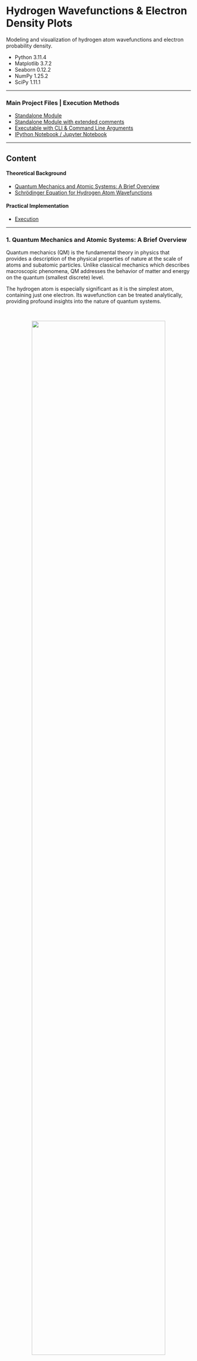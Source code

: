 # Hydrogen Wavefunctions & Electron Density Plots

Modeling and visualization of hydrogen atom wavefunctions and 
electron probability density.

* Python 3.11.4
* Matplotlib 3.7.2
* Seaborn 0.12.2
* NumPy 1.25.2
* SciPy 1.11.1

---
### Main Project Files | Execution Methods
* [Standalone Module](hydrogen_wavefunction.py)
* [Standalone Module with extended comments](hydrogen_wavefunction_annotated.py)
* [Executable with CLI & Command Line Arguments](hydrogen_wavefunction_cli.py)
* [IPython Notebook / Jupyter Notebook](hydrogen_wavefunction_notebook.ipynb)
---

## Content
#### Theoretical Background
* [Quantum Mechanics and Atomic Systems: A Brief Overview](#1-quantum-mechanics-and-atomic-systems-a-brief-overview)
* [Schrödinger Equation for Hydrogen Atom Wavefunctions](#2-schrödinger-equation-for-hydrogen-atom-wavefunctions)
  
#### Practical Implementation
* [Execution](#execution)

---

### 1. Quantum Mechanics and Atomic Systems: A Brief Overview

Quantum mechanics (QM) is the fundamental theory in physics that provides a 
description of the physical properties of nature at the scale of atoms and subatomic particles. 
Unlike classical mechanics which describes macroscopic phenomena, QM addresses the behavior 
of matter and energy on the quantum (smallest discrete) level.

The hydrogen atom is especially significant as it is the simplest atom, containing just one electron. 
Its wavefunction can be treated analytically, providing profound insights into the nature of quantum systems.

<br>

<p align='center'>
  <img src='img/hydrogen_probability_densities.png' width=85% />
</p>
<p align='center'>
    <i>Electron probability density for hydrogen atom electron orbitals shown as cross-sections</i>
</p>

---

#### 1.1 Wavefunctions

A wavefunction, often denoted as ($\psi$), represents the quantum state of a particle in a system. 
It provides information about the probability amplitude of position and momentum states of the particle. 



#### 1.2 Electron Density | Probability Density

The square magnitude of the wavefunction $|\psi|^2$, gives the probability density for 
the particle's position in space. For an electron in an atom, it describes the spatial distribution 
of the probability of locating the electron.



#### 1.3 Atomic Orbitals

Atomic orbitals are mathematical functions that describe the wave-like 
behavior of either one electron or a pair of electrons in an atom. These 
functions can be used to determine the probability of finding an 
electron in any specific region around the atom's nucleus.

<br>

<p align='center'>
    <img src='img/(3,2,1)[lt].png' width=50% />
</p>
<p align='center'>
    <i>Electron density plot showing regions of varying electron probability</i>
</p>

---

#### 1.4 Quantum Numbers

Quantum numbers are a set of numerical values that provide a complete 
description of a quantum particle's state. 
For electrons in an atom, there are typically four quantum numbers:
<br>

- Principal quantum number ($n$): `( 1 <= n )`<br>
Represents the electron's energy level and relative size of the orbital.


- Azimuthal quantum number ($l$): `( 0 <= l <= n-1 )`<br>
Relates to the shape of the atomic orbital.


- Magnetic quantum number ($m_l$): `( -l <= m <= l )`<br>
Specifies the orientation of the orbital in space.


- Spin quantum number ($m_s$): `( +1/2 or -1/2 )`<br>
Describes the electron's intrinsic spin.

<br>

> [!NOTE]
> In the hydrogen atom, or any atom with a single electron (like ionized helium, lithium, etc.), 
the electron's spin doesn't interact with anything else to affect its spatial distribution.
> 
> For our specific application with the hydrogen atom, we will focus on the first three quantum numbers. 
As the electron's spin doesn't influence the shape or 
distribution of the electron cloud.

---

### 2. Schrödinger Equation for Hydrogen Atom Wavefunctions

The Schrödinger equation serves as the foundation of quantum mechanics,
it is a differential equation that determines the wavefunctions of a quantum system. 
For the hydrogen atom, we use the following representation of the time-independent Schrödinger equation:

### $\hat{H} \psi = E \psi$

$H$ is the Hamiltonian operator, which represents the total energy (kinetic + potential) of the system, 
and $E$ is the total energy of the system.

Given the spherical symmetry of the hydrogen atom, we may express it in terms of 
spherical coordinates $(r, \theta, \varphi)$ instead of rectangular coordinates $(x, y, z)$. 
<br>$r$ is the radial coordinate, $\theta$ is the polar angle (relative to the vertical z-axis), 
and $\varphi$ is the azimuthal angle (relative to the x-axis).

<p align='center'>
  <img src='img/coordinate_system.png' width=38% />
</p>
<p align='center'>
    <i>Relationship between the spherical and rectangular coordinate systems</i>
</p>

The wavefunction $\psi(r, \theta, \varphi)$ can be represented as a product of radial and angular functions:

### $\psi(r, \theta, \varphi) = R(r) Y(\theta, \varphi)$

When the Hamiltonian is expressed in spherical coordinates, it contains both radial and angular parts.
By substituting this into the Schrödinger equation, we separate the equation into two parts: 
one that depends only on $r$ (the radial part) and another that depends on $\theta$ and $\varphi$ (the angular part).

---

#### 2.1 Radial Component

### $R_{n \ell}(r) = \sqrt{\left( \frac{2}{n a_0} \right)^3 \frac{(n-\ell-1)!}{2n(n+\ell)!}} e^{-\frac{r}{n a_0}} \left( \frac{2r}{n a_0} \right)^{\ell} L_{n-\ell-1}^{2\ell+1}\left(\frac{2r}{n a_0}\right)$

The radial wavefunction gives us information about the probability
distribution of the electron as a function of distance $r$ from the 
nucleus. Its form encompasses three major terms:

**2.1.1 Exponential Decay**: Signifies the probability decay of finding an 
electron as we move away from the nucleus. Here, $a_0$ is the Bohr 
radius which sets a characteristic scale for atomic dimensions:

### $e^{-\frac{r}{n a_0}}$

<br>

**2.1.2 Power term**: Dictates how the probability changes with $r$. 
The azimuthal quantum number $\ell$ plays a significant role in determining 
the number of nodes in the radial distribution:

### $\left( \frac{2r}{n a_0} \right)^{\ell}$

<br>

**2.1.3 Associated Laguerre Polynomials**: These polynomials contribute to the finer structure of the radial part, 
especially defining nodes (regions where the probability is zero):

### $L_{n-\ell-1}^{2\ell+1}\left(\frac{2r}{n a_0}\right)$

---

#### 2.2 Angular Component

#### $Y_{\ell}^{m}(\theta, \varphi) = (-1)^m \sqrt{\frac{(2\ell+1)}{4\pi}\frac{(\ell-m)!}{(\ell+m)!}} P_{\ell}^{m}(\cos\theta) e^{im\varphi}$

The angular wavefunction yields the spherical harmonics, which gives the angular dependence of the wavefunction in 
terms of the polar ($\theta$) and azimuthal ($\phi$) angles.

These spherical harmonics provide a detailed account of the shapes and orientations of atomic orbitals,
characterizing how electron probability distributions are spread out in space. 
It has two components:

**2.2.1 Associated Legendre Polynomials**: These dictate the shape of the orbital in the polar ($\theta$) direction,
helping to define the characteristic shapes (s, p, d, etc.) we often associate with atomic orbitals:

### $P_{\ell}^{m}(\cos\theta)$

<br>

**2.2.2 Exponential Azimuthal Term**: This term provides the orientation of the orbital in the azimuthal plane, as 
determined by the magnetic quantum number $m$:

### $e^{im\varphi}$

---

#### 2.3 Normalized wavefunction

The resultant normalized wavefunction for the hydrogen atom is the product of the solutions of 
the radial and angular components:

### $\psi_{n \ell m}(r, \theta, \varphi) = R_{n \ell}(r) Y_{\ell}^{m}(\theta, \varphi)$

<br>

To determine the probability density of the electron being in a certain location,
we integrate the square magnitude of the wavefunction over all space: $|\psi_{n \ell m}|^2$

### $P(r, \theta, \varphi) = |\psi_{n \ell m}(r, \theta, \varphi)|^2$

---
> Through analysis of the hydrogen atom wavefunction model, the behavior and distribution of electron density
within atomic systems becomes apparent, shedding light upon the inherent uncertainty of quantum mechanics.
---

## Implementation

### Execution

* [Standalone Module:](hydrogen_wavefunction.py)
Run in your preferred IDE or code editor.
* [Standalone Module with extended comments:](hydrogen_wavefunction_annotated.py)
Run in your preferred IDE or code editor.
* [Executable with CLI & Command Line Arguments:](hydrogen_wavefunction_cli.py)
Run directly for the CLI tool or with command line arguments.
* [IPython Notebook / Jupyter Notebook:](hydrogen_wavefunction_notebook.ipynb)
Open with Jupyter Notebook.

---

#### Command line arguments:

```
$ python hydrogen_wavefunction_cli.py --help
```

```   
usage: hydrogen_wavefunction_cli.py [-h] [--dark_theme] [--colormap COLORMAP] [n] [l] [m] [a0_scale_factor]

Hydrogen Atom - Wavefunction and Electron Density Visualization 
for specific quantum states (n, l, m).  

positional arguments:
  n                     (n) Principal quantum number (int)
  l                     (l) Azimuthal quantum number (int)
  m                     (m) Magnetic quantum number (int)
  a0_scale_factor       Bohr radius scale factor (float)

options:
  -h, --help            show this help message and exit
  --dark_theme          If set, the plot uses a dark theme
  --colormap COLORMAP   Seaborn plot colormap

```

---

#### Input args:
    $ python hydrogen_wavefunction_cli.py 3 2 1 0.3

|                 |         Argument         | Value |  Constraint   |
|:---------------:|:------------------------:|:-----:|:-------------:|
|        n        | Principal quantum number |   3   |    1 <= n     |
|        l        | Azimuthal quantum number |   2   | 0 <= l <= n-1 |
|        m        | Magnetic quantum number  |   1   | -l <= m <= l  |
| a0_scale_factor | Bohr radius scale factor |  0.3  |               |
|   dark_theme    |  Enable plot dark theme  |       |               |
|    colormap     |  Seaborn plot colormap   |       |               |

#### Output:

<p align='left'>
  <img src='img/(3,2,1)[lt].png' width=60% />
</p>

---

#### Input args:
    $ python hydrogen_wavefunction_cli.py 3 2 1 0.3 --dark_theme

|                 |         Argument         |    Value     |  Constraint   |
|:---------------:|:------------------------:|:------------:|:-------------:|
|        n        | Principal quantum number |      3       |    1 <= n     |
|        l        | Azimuthal quantum number |      2       | 0 <= l <= n-1 |
|        m        | Magnetic quantum number  |      1       | -l <= m <= l  |
| a0_scale_factor | Bohr radius scale factor |     0.3      |               |
|   dark_theme    |  Enable plot dark theme  | --dark_theme |               |
|    colormap     |  Seaborn plot colormap   |              |               |

#### Output:

<p align='left'>
  <img src='img/(3,2,1)[dt].png' width=60% />
</p>

---

#### Input args:
    $ python hydrogen_wavefunction_cli.py 4 3 0 0.2 --colormap "magma"

|                 |         Argument         |  Value  |  Constraint   |
|:---------------:|:------------------------:|:-------:|:-------------:|
|        n        | Principal quantum number |    4    |    1 <= n     |
|        l        | Azimuthal quantum number |    3    | 0 <= l <= n-1 |
|        m        | Magnetic quantum number  |    0    | -l <= m <= l  |
| a0_scale_factor | Bohr radius scale factor |   0.2   |               |
|   dark_theme    |  Enable plot dark theme  |         |               |
|    colormap     |  Seaborn plot colormap   | "magma" |               |

#### Output:

<p align='left'>
  <img src='img/(4,3,0)[lt].png' width=60% />
</p>

---

#### Input args:
    $ python hydrogen_wavefunction_cli.py 4 3 0 0.2 --dark_theme --colormap "magma"

|                 |         Argument         |    Value     |  Constraint   |
|:---------------:|:------------------------:|:------------:|:-------------:|
|        n        | Principal quantum number |      4       |    1 <= n     |
|        l        | Azimuthal quantum number |      3       | 0 <= l <= n-1 |
|        m        | Magnetic quantum number  |      0       | -l <= m <= l  |
| a0_scale_factor | Bohr radius scale factor |     0.2      |               |
|   dark_theme    |  Enable plot dark theme  | --dark_theme |               |
|    colormap     |  Seaborn plot colormap   |   "magma"    |               |

#### Output:

<p align='left'>
  <img src='img/(4,3,0)[dt].png' width=60% />
</p>

---

#### Input args:
    $ python hydrogen_wavefunction_cli.py 4 3 1 0.2 --dark_theme --colormap "mako"

|                 |         Argument         |    Value     |  Constraint   |
|:---------------:|:------------------------:|:------------:|:-------------:|
|        n        | Principal quantum number |      4       |    1 <= n     |
|        l        | Azimuthal quantum number |      3       | 0 <= l <= n-1 |
|        m        | Magnetic quantum number  |      1       | -l <= m <= l  |
| a0_scale_factor | Bohr radius scale factor |     0.2      |               |
|   dark_theme    |  Enable plot dark theme  | --dark_theme |               |
|    colormap     |  Seaborn plot colormap   |    "mako"    |               |

#### Output:

<p align='left'>
  <img src='img/(4,3,1)[dt].png' width=60% />
</p>

---

#### Input args:
    $ python hydrogen_wavefunction_cli.py 9 6 1 0.04 --dark_theme --colormap "mako"

|                 |         Argument         |    Value     |  Constraint   |
|:---------------:|:------------------------:|:------------:|:-------------:|
|        n        | Principal quantum number |      9       |    1 <= n     |
|        l        | Azimuthal quantum number |      6       | 0 <= l <= n-1 |
|        m        | Magnetic quantum number  |      1       | -l <= m <= l  |
| a0_scale_factor | Bohr radius scale factor |     0.04     |               |
|   dark_theme    |  Enable plot dark theme  | --dark_theme |               |
|    colormap     |  Seaborn plot colormap   |    "mako"    |               |

#### Output:

<p align='left'>
  <img src='img/(9,6,1)[dt].png' width=60% />
</p>

---

#### Input args:
    $ python hydrogen_wavefunction_cli.py 20 10 5 0.01 --dark_theme --colormap "mako"

|                 |         Argument         |    Value     |  Constraint   |
|:---------------:|:------------------------:|:------------:|:-------------:|
|        n        | Principal quantum number |      20      |    1 <= n     |
|        l        | Azimuthal quantum number |      10      | 0 <= l <= n-1 |
|        m        | Magnetic quantum number  |      5       | -l <= m <= l  |
| a0_scale_factor | Bohr radius scale factor |     0.01     |               |
|   dark_theme    |  Enable plot dark theme  | --dark_theme |               |
|    colormap     |  Seaborn plot colormap   |    "mako"    |               |

#### Output:

<p align='left'>
  <img src='img/(20,10,5)[dt].png' width=60% />
</p>

---
